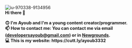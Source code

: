 <img src="https://i.ibb.co/L8Vvtwq/iu-970338-9134956.png" alt="iu-970338-9134956" border="0">
</br>
<strong>Hi there 👋</strong>
</br>
</br>
<strong>🙃 I'm Ayoub and I'm a young content creator/programmer.</strong>
</br>
<strong>📫 How to contact me: You can contact me via email (<a href="mailto:developersayoub@gmail.com">developersayoub@gmail.com</a>) or in <a href="https://ayoub3332.newgrounds.com">Newgrounds</a>.
</br>
💻 This is my website: https://cutt.ly/ayoub3332</strong>
<!--
**ayoub3332/ayoub3332** is a ✨ _special_ ✨ repository because its `README.md` (this file) appears on your GitHub profile.

Here are some ideas to get you started:

- 🔭 I’m currently working on ...
- 🌱 I’m currently learning ...
- 👯 I’m looking to collaborate on ...
- 🤔 I’m looking for help with ...
- 💬 Ask me about ...
- 📫 How to reach me: ...
- 😄 Pronouns: ...
- ⚡ Fun fact: ...
-->
